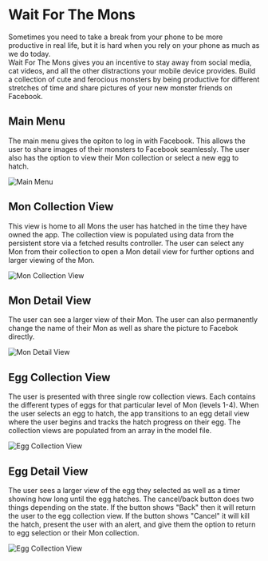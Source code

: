 # Wait For The Mons

Sometimes you need to take a break from your phone to be more productive in real life, but it is hard when you rely on your phone as much as we do today.  
Wait For The Mons gives you an incentive to stay away from social media, cat videos, and all the other distractions your mobile device provides. 
Build a collection of cute and ferocious monsters by being productive for different stretches of time and share pictures of your new monster friends on Facebook.

## **Main Menu**

The main menu gives the opiton to log in with Facebook. This allows the user to share images of their monsters to Facebook seamlessly. The user also has the option to view their Mon collection or select a new egg to hatch.

![Main Menu](ReadMeImages/MainMenuSS.png "Main Menu")

## **Mon Collection View**
This view is home to all Mons the user has hatched in the time they have owned the app. The collection view is populated using data from the persistent store via a fetched results controller. The user can select any Mon from their collection to open a Mon detail view for further options and larger viewing of the Mon.

![Mon Collection View](ReadMeImages/MonCollectionSS.png "Collection of Mons")

## **Mon Detail View**
The user can see a larger view of their Mon. The user can also permanently change the name of their Mon as well as share the picture to Facebok directly.

![Mon Detail View](ReadMeImages/MonDetailSS.png "View that allows the user to view, edit the name, and share an image of their Mon.")


## **Egg Collection View**
The user is presented with three single row collection views.  Each contains the different types of eggs for that particular level of Mon (levels 1-4). When the user selects an egg to hatch, the app transitions to an egg detail view where the user begins and tracks the hatch progress on their egg. The collection views are populated from an array in the model file.

![Egg Collection View](ReadMeImages/EggCollectionSS.png "View where user selects an egg to hatch.")

## **Egg Detail View**
The user sees a larger view of the egg they selected as well as a timer showing how long until the egg hatches.  The cancel/back button does two things depending on the state. If the button shows "Back" then it will return the user to the egg collection view. If the button shows "Cancel" it will kill the hatch, present the user with an alert, and give them the option to return to egg selection or their Mon collection.

![Egg Collection View](ReadMeImages/EggDetailSS.png "View where user starts and views their hatch progress.")


